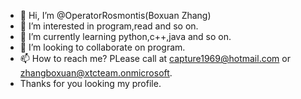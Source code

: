 - 👋 Hi, I’m @OperatorRosmontis(Boxuan Zhang)
- 👀 I’m interested in program,read and so on.
- 🌱 I’m currently learning python,c++,java and so on.
- 💞️ I’m looking to collaborate on program.
- 📫 How to reach me? PLease call at capture1969@hotmail.com or zhangboxuan@xtcteam.onmicrosoft.
- Thanks for you looking my profile.
